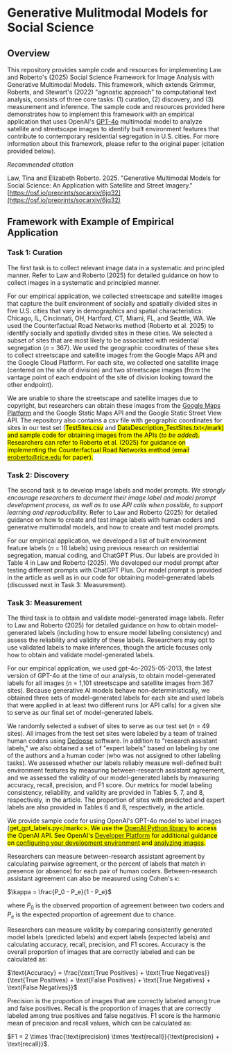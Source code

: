 # Generative Mulitmodal Models for Social Science

## Overview

This repository provides sample code and resources for implementing Law and Roberto's (2025) Social Science Framework for Image Analysis with Generative Multimodal Models. This framework, which extends Grimmer, Roberts, and Stewart's (2022) "agnostic approach" to computational text analysis, consists of three core tasks: (1) curation, (2) discovery, and (3) measurement and inference. The sample code and resources provided here demonstrates how to implement this framework with an empirical application that uses OpenAI's [GPT-4o](https://openai.com/index/gpt-4o-system-card/) multimodal model to analyze satellite and streetscape images to identify built environment features that contribute to contemporary residential segregation in U.S. cities. For more information about this framework, please refer to the original paper (citation provided below). 

*Recommended citation*

Law, Tina and Elizabeth Roberto. 2025. "Generative Multimodal Models for Social Science: An Application with Satellite and Street Imagery." [https://osf.io/preprints/socarxiv/6jq32](https://osf.io/preprints/socarxiv/6jq32)

## Framework with Example of Empirical Application

### Task 1: Curation

The first task is to collect relevant image data in a systematic and principled manner. Refer to Law and Roberto (2025) for detailed guidance on how to collect images in a systematic and principled manner.

For our empirical application, we collected streetscape and satellite images that capture the built environment of socially and spatially divided sites in five U.S. cities that vary in demographics and spatial characteristics: Chicago, IL, Cincinnati, OH, Hartford, CT, Miami, FL, and Seattle, WA. We used the Counterfactual Road Networks method (Roberto et al. 2025) to identify socially and spatially divided sites in these cities. We selected a subset of sites that are most likely to be associated with residential segregation (*n* = 367). We used the geographic coordinates of these sites to collect streetscape and satellite images from the Google Maps API and the Google Cloud Platform. For each site, we collected one satellite image (centered on the site of division) and two streetscape images (from the vantage point of each endpoint of the site of division looking toward the other endpoint).

We are unable to share the streetscape and satellite images due to copyright, but researchers can obtain these images from the [Google Maps Platform](https://mapsplatform.google.com/) and the Google Static Maps API and the Google Static Street View API. The repository also contains a csv file with geographic coordinates for sites in our test set (<mark>TestSites.csv</mark> and <mark>DataDescription_TestSites.txt</mark)  and sample code for obtaining images from the APIs (*to be added*). Researchers can refer to Roberto et al. (2025) for guidance on implementing the Counterfactual Road Networks method (email <eroberto@rice.edu> for paper).

### Task 2: Discovery

The second task is to develop image labels and model prompts. *We strongly encourage researchers to document their image label and model prompt development process, as well as to use API calls when possible, to support learning and reproducibility.* Refer to Law and Roberto (2025) for detailed guidance on how to create and test image labels with human coders and generative multimodal models, and how to create and test model prompts.

For our empirical application, we developed a list of built environment feature labels (*n* = 18 labels) using previous research on residential segregation, manual coding, and ChatGPT Plus. Our labels are provided in Table 4 in Law and Roberto (2025). We developed our model prompt after testing different prompts with ChatGPT Plus. Our model prompt is provided in the article as well as in our code for obtaining model-generated labels (discussed next in Task 3: Measurement).

### Task 3: Measurement

The third task is to obtain and validate model-generated image labels. Refer to Law and Roberto (2025) for detailed guidance on how to obtain model-generated labels (including how to ensure model labeling consistency) and assess the reliability and validity of these labels. Researchers may opt to use validated labels to make inferences, though the article focuses only how to obtain and validate model-generated labels.

For our empirical application, we used gpt-4o-2025-05-2013, the latest version of GPT-4o at the time of our analysis, to obtain model-generated labels for all images (*n* = 1,101 streetscape and satellite images from 367 sites). Because generative AI models behave non-deterministically, we obtained three sets of model-generated labels for each site and used labels that were applied in at least two different runs (or API calls) for a given site to serve as our final set of model-generated labels. 

We randomly selected a subset of sites to serve as our test set (*n* = 49 sites). All images from the test set sites were labeled by a team of trained human coders using [Dedoose](https://www.dedoose.com/) software. In addition to "research assistant labels," we also obtained a set of "expert labels" based on labeling by one of the authors and a human coder (who was not assigned to other labeling tasks). We assessed whether our labels reliably measure well-defined built environment features by measuring between-research assistant agreement, and we assessed the validity of our model-generated labels by measuring accuracy, recall, precision, and F1 score. Our metrics for model labeling consistency, reliability, and validity are provided in Tables 5, 7, and 8, respectively, in the article. The proportion of sites with predicted and expert labels are also provided in Tables 6 and 8, respectively, in the article.

We provide sample code for using OpenAI's GPT-4o model to label images (<mark>get_gpt_labels.py</mark<>. We use the [OpenAI Python library](https://github.com/openai/openai-python) to access the OpenAI API. See OpenAI's [Developer Platform](https://platform.openai.com/docs/overview) for additional guidance on [configuring your development environment](https://platform.openai.com/docs/libraries) and [analyzing images](https://platform.openai.com/docs/guides/images?api-mode=responses).

Researchers can measure between-research assistant agreement by calculating pairwise agreement, or the percent of labels that match in presence (or absence) for each pair of human coders. Between-research assistant agreement can also be measured using Cohen's $\kappa$:

$\kappa = \frac{P_0 - P_e}{1 - P_e}$

where $P_0$ is the observed proportion of agreement between two coders and $P_e$ is the expected proportion of agreement due to chance. 

Researchers can measure validity by comparing consistently generated model labels (predicted labels) and expert labels (expected labels) and calculating accuracy, recall, precision, and F1 scores. Accuracy is the overall proportion of images that are correctly labeled and can be calculated as:

$\text{Accuracy} = \frac{\text{True Positives} + \text{True Negatives}}{\text{True Positives} + \text{False Positives} + \text{True Negatives} + \text{False Negatives}}$

Precision is the proportion of images that are correctly labeled among true and false positives. Recall is the proportion of images that are correctly labeled among true positives and false negatives. F1 score is the harmonic mean of precision and recall values, which can be calculated as:

$F1 = 2 \times \frac{\text{precision} \times \text{recall}}{\text{precision} + \text{recall}}$.
